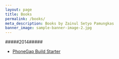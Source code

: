 ```yaml
---
layout: page
title: Books
permalink: /books/
meta_description: Books by Zainul Setyo Pamungkas
banner_image: sample-banner-image-2.jpg
---
```


#####2014#####

- [PhoneGap Build Starter](https://leanpub.com/phonegapbuild)